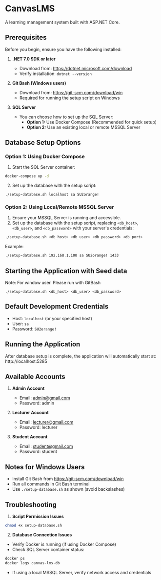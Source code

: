 # CanvasLMS

A learning management system built with ASP.NET Core.

## Prerequisites

Before you begin, ensure you have the following installed:

1. **.NET 7.0 SDK or later**
   - Download from: https://dotnet.microsoft.com/download
   - Verify installation: `dotnet --version`

2. **Git Bash (Windows users)**
   - Download from: https://git-scm.com/download/win
   - Required for running the setup script on Windows

3. **SQL Server**
   - You can choose how to set up the SQL Server:
     - **Option 1:** Use Docker Compose (Recommended for quick setup)
     - **Option 2:** Use an existing local or remote MSSQL Server

## Database Setup Options

### Option 1: Using Docker Compose

1. Start the SQL Server container:
```bash
docker-compose up -d
```

2. Set up the database with the setup script:
```bash
./setup-database.sh localhost sa SU2orange! 
```

### Option 2: Using Local/Remote MSSQL Server

1. Ensure your MSSQL Server is running and accessible.
2. Set up the database with the setup script, replacing `<db_host>`, `<db_user>`, and `<db_password>` with your server's credentials:
```bash
./setup-database.sh <db_host> <db_user> <db_password> <db_port>
```
Example:
```bash
./setup-database.sh 192.168.1.100 sa SU2orange! 1433
```

## Starting the Application with Seed data
Note: For window user. Please run with GitBash
```
./setup-database.sh <db_host> <db_user> <db_password>
```

## Default Development Credentials

- Host: `localhost` (or your specified host)
- User: `sa`
- Password: `SU2orange!`

## Running the Application

After database setup is complete, the application will automatically start at:
http://localhost:5285

## Available Accounts

1. **Admin Account**
   - Email: admin@gmail.com
   - Password: admin

2. **Lecturer Account**
   - Email: lecturer@gmail.com
   - Password: lecturer

3. **Student Account**
   - Email: student@gmail.com
   - Password: student

## Notes for Windows Users

- Install Git Bash from https://git-scm.com/download/win
- Run all commands in Git Bash terminal
- Use `./setup-database.sh` as shown (avoid backslashes)

## Troubleshooting

1. **Script Permission Issues**
```bash
chmod +x setup-database.sh
```

2. **Database Connection Issues**
- Verify Docker is running (if using Docker Compose)
- Check SQL Server container status:
```bash
docker ps
docker logs canvas-lms-db
```

- If using a local MSSQL Server, verify network access and credentials

